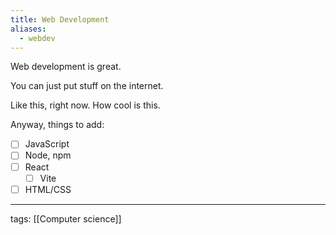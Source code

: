 ```yaml
---
title: Web Development
aliases:
  - webdev
---
```


Web development is great.  

You can just put stuff on the internet.  

Like this, right now. How cool is this.  

Anyway, things to add:  
- [ ] JavaScript
- [ ] Node, npm
- [ ] React
	- [ ] Vite
- [ ] HTML/CSS

---

tags: [[Computer science]]